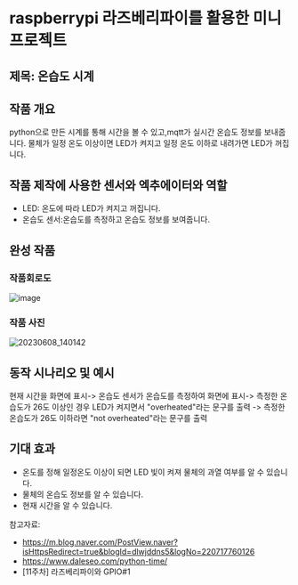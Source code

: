 # raspberrypi 라즈베리파이를 활용한 미니 프로젝트

## 제목: 온습도 시계

## 작품 개요
python으로 만든 시계를 통해 시간을 볼 수 있고,mqtt가 실시간 온습도 정보를 보내줍니다.
물체가 일정 온도 이상이면 LED가 켜지고 일정 온도 이하로 내려가면 LED가 꺼집니다.

## 작품 제작에 사용한 센서와 엑추에이터와 역할
- LED: 온도에 따라 LED가 켜지고 꺼집니다.
- 온습도 센서:온습도를 측정하고 온습도 정보를 보여줍니다.  
## 완성 작품

### 작품회로도
![image](https://github.com/lasowl/raspberrypi/assets/116951813/6e5ba0d3-8f69-4c41-bc45-e225aa9b2ebc)

### 작품 사진
![20230608_140142](https://github.com/lasowl/raspberrypi/assets/116951813/144f2ea7-9757-4dd4-8d46-81f75f809995)

## 동작 시나리오 및 예시
현재 시간을 화면에 표시-> 온습도 센서가 온습도를 측정하여 화면에 표시-> 측정한 온습도가 26도 이상인 경우 LED가 켜지면서 "overheated"라는 문구를 출력
-> 측정한 온습도가 26도 이하라면 "not overheated"라는 문구를 출력
## 기대 효과
- 온도를 정해 일정온도 이상이 되면 LED 빛이 켜져 물체의 과열 여부를 알 수 있습니다. 
- 물체의 온습도 정보를 알 수 있습니다.
- 현재 시간을 알 수 있습니다.


참고자료:
- https://m.blog.naver.com/PostView.naver?isHttpsRedirect=true&blogId=dlwjddns5&logNo=220717760126
- https://www.daleseo.com/python-time/
- [11주차] 라즈베리파이와 GPIO#1
